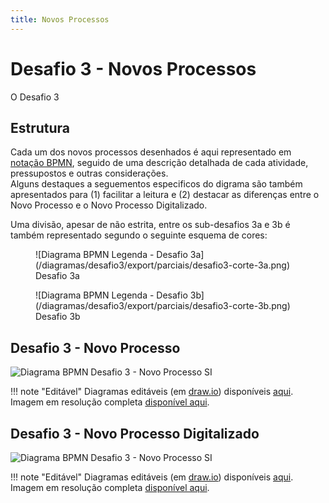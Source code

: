 ```yaml
---
title: Novos Processos
---
```


# Desafio 3 - Novos Processos

O Desafio 3

## Estrutura

Cada um dos novos processos desenhados é aqui representado em [notação BPMN](https://wikipedia.org/wiki/Business_Process_Model_and_Notation), seguido de uma descrição detalhada de cada atividade, pressupostos e outras considerações.  
Alguns destaques a seguementos especificos do digrama são também apresentados para (1) facilitar a leitura e (2) destacar as diferenças entre o Novo Processo e o Novo Processo Digitalizado.

Uma divisão, apesar de não estrita, entre os sub-desafios 3a e 3b é também representado segundo o seguinte esquema de cores:

<figure markdown>
![Diagrama BPMN Legenda - Desafio 3a](/diagramas/desafio3/export/parciais/desafio3-corte-3a.png)
    <figcaption>Desafio 3a</figcaption>
</figure>

<figure markdown>
![Diagrama BPMN Legenda - Desafio 3b](/diagramas/desafio3/export/parciais/desafio3-corte-3b.png)
    <figcaption>Desafio 3b</figcaption>
</figure>

## Desafio 3 - Novo Processo

![Diagrama BPMN Desafio 3 - Novo Processo SI](/diagramas/desafio3/export/desafio3-novo.png)

!!! note "Editável"
    Diagramas editáveis (em [draw.io](https://diagrams.net)) disponíveis [aqui](/diagramas/desafio3/desafio3-novo.drawio).  
    Imagem em resolução completa [disponível aqui](/diagramas/desafio3/export/desafio3-novo.png).

## Desafio 3 - Novo Processo Digitalizado

![Diagrama BPMN Desafio 3 - Novo Processo SI](/diagramas/desafio3/export/desafio3-novo-SI.png)

!!! note "Editável"
    Diagramas editáveis (em [draw.io](https://diagrams.net)) disponíveis [aqui](/diagramas/desafio3/desafio3-novo-SI.drawio).  
    Imagem em resolução completa [disponível aqui](/diagramas/desafio3/export/desafio3-novo-SI.png).
